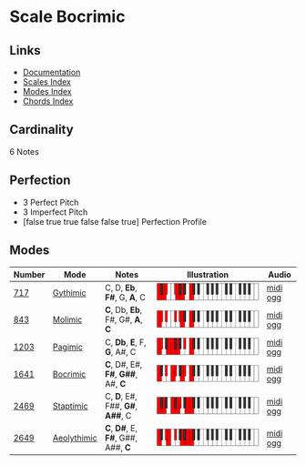 # Scale Bocrimic

## Links

- [Documentation](index.md)
- [Scales Index](Scales.md)
- [Modes Index](Modes.md)
- [Chords Index](Chords.md)

## Cardinality

6 Notes

## Perfection

- 3 Perfect Pitch
- 3 Imperfect Pitch
- [false true true false false true] Perfection Profile

## Modes

| Number | Mode | Notes | Illustration | Audio |
|--------|------|-------|--------------|-------|
| [717](https://ianring.com/musictheory/scales/717) | [Gythimic](ModeGythimic.md) | C, D, **Eb**, **F#**, G, **A**, C | ![CNaturalGythimic](ModeCNaturalGythimic.png) | [midi](ModeCNaturalGythimic.mid) [ogg](ModeCNaturalGythimic.ogg) | 
| [843](https://ianring.com/musictheory/scales/843) | [Molimic](ModeMolimic.md) | **C**, Db, **Eb**, F#, G#, **A**, **C** | ![CNaturalMolimic](ModeCNaturalMolimic.png) | [midi](ModeCNaturalMolimic.mid) [ogg](ModeCNaturalMolimic.ogg) | 
| [1203](https://ianring.com/musictheory/scales/1203) | [Pagimic](ModePagimic.md) | C, **Db**, **E**, F, **G**, A#, C | ![CNaturalPagimic](ModeCNaturalPagimic.png) | [midi](ModeCNaturalPagimic.mid) [ogg](ModeCNaturalPagimic.ogg) | 
| [1641](https://ianring.com/musictheory/scales/1641) | [Bocrimic](ModeBocrimic.md) | **C**, D#, E#, **F#**, **G##**, A#, **C** | ![CNaturalBocrimic](ModeCNaturalBocrimic.png) | [midi](ModeCNaturalBocrimic.mid) [ogg](ModeCNaturalBocrimic.ogg) | 
| [2469](https://ianring.com/musictheory/scales/2469) | [Staptimic](ModeStaptimic.md) | C, **D**, E#, F##, **G#**, **A##**, C | ![CNaturalStaptimic](ModeCNaturalStaptimic.png) | [midi](ModeCNaturalStaptimic.mid) [ogg](ModeCNaturalStaptimic.ogg) | 
| [2649](https://ianring.com/musictheory/scales/2649) | [Aeolythimic](ModeAeolythimic.md) | **C**, **D#**, E, **F#**, G##, A##, **C** | ![CNaturalAeolythimic](ModeCNaturalAeolythimic.png) | [midi](ModeCNaturalAeolythimic.mid) [ogg](ModeCNaturalAeolythimic.ogg) | 
